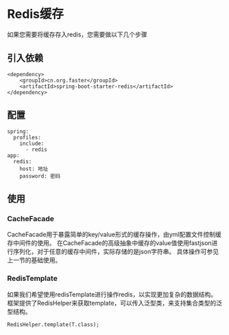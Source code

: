 # Redis缓存

如果您需要将缓存存入redis，您需要做以下几个步骤

## 引入依赖


```
<dependency>
    <groupId>cn.org.faster</groupId>
    <artifactId>spring-boot-starter-redis</artifactId>
</dependency>
```

## 配置

```
spring:
  profiles:
    include:
      - redis
app:
  redis:
    host: 地址
    password: 密码
```

## 使用

### CacheFacade

CacheFacade用于暴露简单的key/value形式的缓存操作，由yml配置文件控制缓存中间件的使用。
在CacheFacade的高级抽象中缓存的value值使用fastjson进行序列化，对于任意的缓存中间件，实际存储的是json字符串。
具体操作可参见上一节的基础使用。

### RedisTemplate

如果我们希望使用redisTemplate进行操作redis，以实现更加复杂的数据结构。
框架提供了RedisHelper来获取template，可以传入泛型类，来支持集合类型的泛型结构。

```
RedisHelper.template(T.class);
```
